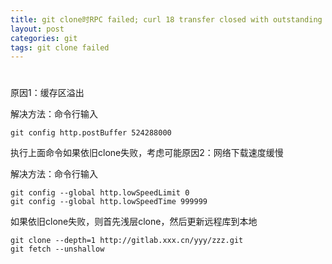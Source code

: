 ```yaml
---
title: git clone时RPC failed; curl 18 transfer closed with outstanding read data remaining
layout: post
categories: git
tags: git clone failed
---
```

# 

原因1：缓存区溢出

解决方法：命令行输入
```
git config http.postBuffer 524288000
```
执行上面命令如果依旧clone失败，考虑可能原因2：网络下载速度缓慢

解决方法：命令行输入
```
git config --global http.lowSpeedLimit 0
git config --global http.lowSpeedTime 999999
```
 如果依旧clone失败，则首先浅层clone，然后更新远程库到本地
```
git clone --depth=1 http://gitlab.xxx.cn/yyy/zzz.git
git fetch --unshallow
```
